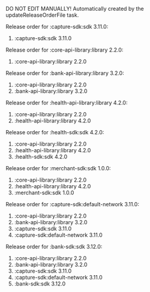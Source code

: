 DO NOT EDIT MANUALLY!
Automatically created by the updateReleaseOrderFile task.

Release order for :capture-sdk:sdk 3.11.0:
 1. :capture-sdk:sdk 3.11.0

Release order for :core-api-library:library 2.2.0:
 1. :core-api-library:library 2.2.0

Release order for :bank-api-library:library 3.2.0:
 1. :core-api-library:library 2.2.0
 2. :bank-api-library:library 3.2.0

Release order for :health-api-library:library 4.2.0:
 1. :core-api-library:library 2.2.0
 2. :health-api-library:library 4.2.0

Release order for :health-sdk:sdk 4.2.0:
 1. :core-api-library:library 2.2.0
 2. :health-api-library:library 4.2.0
 3. :health-sdk:sdk 4.2.0

Release order for :merchant-sdk:sdk 1.0.0:
 1. :core-api-library:library 2.2.0
 2. :health-api-library:library 4.2.0
 3. :merchant-sdk:sdk 1.0.0

Release order for :capture-sdk:default-network 3.11.0:
 1. :core-api-library:library 2.2.0
 2. :bank-api-library:library 3.2.0
 3. :capture-sdk:sdk 3.11.0
 4. :capture-sdk:default-network 3.11.0

Release order for :bank-sdk:sdk 3.12.0:
 1. :core-api-library:library 2.2.0
 2. :bank-api-library:library 3.2.0
 3. :capture-sdk:sdk 3.11.0
 4. :capture-sdk:default-network 3.11.0
 5. :bank-sdk:sdk 3.12.0

